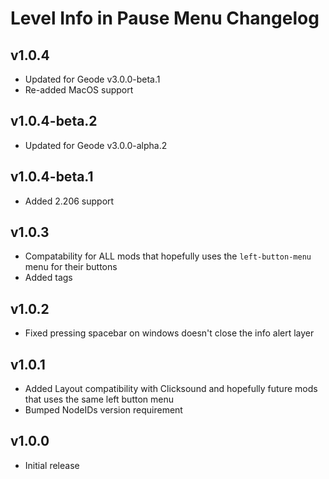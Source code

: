 # Level Info in Pause Menu Changelog
## v1.0.4
- Updated for Geode v3.0.0-beta.1
- Re-added MacOS support
## v1.0.4-beta.2
- Updated for Geode v3.0.0-alpha.2
## v1.0.4-beta.1
- Added 2.206 support
## v1.0.3
- Compatability for ALL mods that hopefully uses the `left-button-menu` menu for their buttons
- Added tags
## v1.0.2
- Fixed pressing spacebar on windows doesn't close the info alert layer
## v1.0.1
- Added Layout compatibility with Clicksound and hopefully future mods that uses the same left button menu
- Bumped NodeIDs version requirement
## v1.0.0
- Initial release